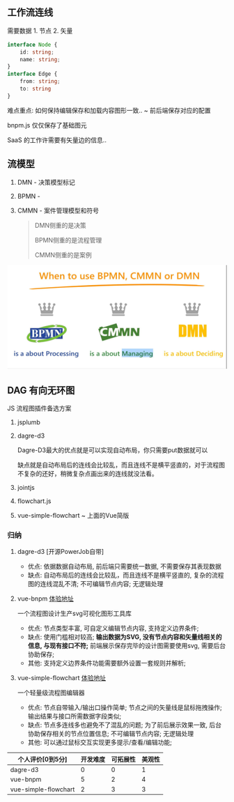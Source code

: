 ## 工作流连线

需要数据 1. 节点 2. 矢量

```ts
interface Node {
	id: string;
	name: string;
}
interface Edge {
    from: string;
    to: string
}
```

难点重点: 如何保持编辑保存和加载内容图形一致.. ~ 前后端保存对应的配置

bnpm.js 仅仅保存了基础图元

SaaS 的工作许需要有矢量边的信息..



## 流模型

1. DMN - 决策模型标记

2. BPMN - 

3. CMMN - 案件管理模型和符号

   > DMN侧重的是决策
   >
   > BPMN侧重的是流程管理
   >
   > CMMN侧重的是案例

![BPMN CMMN DMN说明](.\imgs\1583758277336.png)



## DAG 有向无环图

JS 流程图插件备选方案

1. jsplumb

2. dagre-d3 

   Dagre-D3最大的优点就是可以实现自动布局，你只需要put数据就可以

   缺点就是自动布局后的连线会比较乱，而且连线不是横平竖直的，对于流程图不复杂的还好，稍微复杂点画出来的连线就没法看。

3. jointjs 

4. flowchart.js 

5. vue-simple-flowchart ~ 上面的Vue简版



### 归纳

1. dagre-d3 [开源PowerJob自带]

   - 优点: 依据数据自动布局, 前后端只需要统一数据, 不需要保存其表现数据
   - 缺点:  自动布局后的连线会比较乱，而且连线不是横平竖直的, 复杂的流程图的连线混乱不清; 不可编辑节点内容; 无逻辑处理

2. vue-bnpm [体验地址](https://demo.bpmn.io/new)

   一个流程图设计生产svg可视化图形工具库

   - 优点: 节点类型丰富, 可自定义编辑节点内容, 支持定义边界条件;
   - 缺点: 使用门槛相对较高; **输出数据为SVG, 没有节点内容和矢量线相关的信息, 与现有接口不符;**  前端展示保存完毕的设计图需要使用svg, 需要后台协助保存;
   - 其他: 支持定义边界条件功能需要额外设置一套规则并解析;

3. vue-simple-flowchart [体验地址](https://jeffreyrn.github.io/vue-simple-flowchart/demo/)

   一个轻量级流程图编辑器

   - 优点: 节点自带输入/输出口操作简单; 节点之间的矢量线是鼠标拖拽操作; 输出结果与接口所需数据字段类似;
   - 缺点: 节点多连线多也避免不了混乱的问题; 为了前后展示效果一致, 后台协助保存相关的节点位置信息;  不可编辑节点内容; 无逻辑处理
   - 其他: 可以通过鼠标交互实现更多提示/查看/编辑功能;

| 个人评价[0到5分]     | 开发难度 | 可拓展性 | 美观性 |
| -------------------- | -------- | -------- | ------ |
| dagre-d3             | 0        | 0        | 1      |
| vue-bnpm             | 5        | 2        | 4      |
| vue-simple-flowchart | 2        | 3        | 3      |

